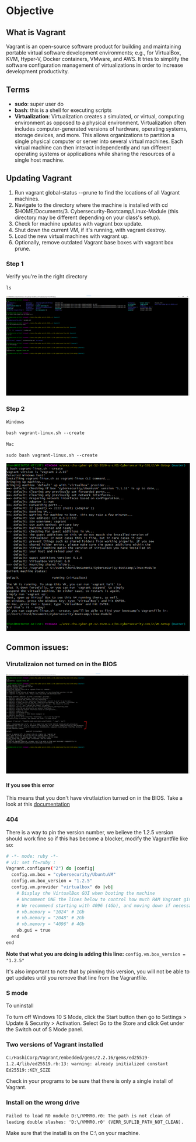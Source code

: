 # Objective

## What is Vagrant
Vagrant is an open-source software product for building and maintaining portable virtual software development environments; e.g., for VirtualBox, KVM, Hyper-V, Docker containers, VMware, and AWS. It tries to simplify the software configuration management of virtualizations in order to increase development productivity. 
## Terms
* **sudo**: super user do
* **bash**: this is a shell for executing scripts
* **Virtualization**: Virtualization creates a simulated, or virtual, computing environment as opposed to a physical environment. Virtualization often includes computer-generated versions of hardware, operating systems, storage devices, and more. This allows organizations to partition a single physical computer or server into several virtual machines. Each virtual machine can then interact independently and run different operating systems or applications while sharing the resources of a single host machine.


## Updating Vagrant
1. Run vagrant global-status --prune to find the locations of all Vagrant machines. 
2. Navigate to the directory where the machine is installed with cd $HOME/Documents/3. Cybersecurity-Bootcamp/Linux-Module (this directory may be different depending on your class's setup).
3. Check for machine updates with vagrant box update.
4. Shut down the current VM, if it's running, with vagrant destroy.
5. Load the new virtual machines with vagrant up.
6. Optionally, remove outdated Vagrant base boxes with vagrant box prune.

### Step 1
Verify you're in the right directory
```
ls
```
![images/expectedPath.png](images/expectedPath.png)
### Step 2


`Windows`
```
bash vagrant-linux.sh --create
```

`Mac`
```
sudo bash vagrant-linux.sh --create
```
![images/1-expectedOutcome.png](images/1-expectedOutcome.png)


## Common issues:
### Virutalizaion not turned on in the BIOS
![images/2-VT-xError.png](images/2-VT-xError.png)
#### If you see this error ####
This means that you don't have virutlaiztion turned on in the BIOS. Take a look at this [documentation](https://helpdeskgeek.com/how-to/enable-virtualization-in-the-bios/)


### 404
There is a way to pin the version number, we believe the 1.2.5 version should work fine so if this has become a blocker, modify the Vagrantfile like so:

```sh
# -*- mode: ruby -*-
# vi: set ft=ruby :
Vagrant.configure("2") do |config|
  config.vm.box = "cybersecurity/UbuntuVM"
  config.vm.box_version = "1.2.5"
  config.vm.provider "virtualbox" do |vb|
    # Display the VirtualBox GUI when booting the machine
    # Uncomment ONE the lines below to control how much RAM Vagrant gives the VM
    # We recommend starting with 4096 (4Gb), and moving down if necessary
    # vb.memory = "1024" # 1Gb
    # vb.memory = "2048" # 2Gb
    # vb.memory = "4096" # 4Gb
    vb.gui = true
  end
end
```
**Note that what you are doing is adding this line:**
`config.vm.box_version = "1.2.5"`

It's also important to note that by pinning this version, you will not be able to get updates until you remove that line from the Vagrantfile.

### S mode
To uninstall 

To turn off Windows 10 S Mode, click the Start button then go to Settings > Update & Security > Activation. Select Go to the Store and click Get under the Switch out of S Mode panel.

### Two versions of Vagrant installed
`C:/HashiCorp/Vagrant/embedded/gems/2.2.16/gems/ed25519-1.2.4/lib/ed25519.rb:13: warning: already initialized constant Ed25519::KEY_SIZE`

Check in your programs to be sure that there is only a single install of Vagrant.

### Install on the wrong drive
`Failed to load R0 module D:\/VMMR0.r0: The path is not clean of leading double slashes: 'D:\/VMMR0.r0' (VERR_SUPLIB_PATH_NOT_CLEAN).`

Make sure that the install is on the C:\ on your machine.